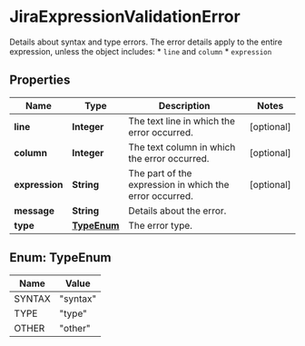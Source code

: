 

# JiraExpressionValidationError

Details about syntax and type errors. The error details apply to the entire expression, unless the object includes:   *  `line` and `column`  *  `expression`

## Properties

| Name | Type | Description | Notes |
|------------ | ------------- | ------------- | -------------|
|**line** | **Integer** | The text line in which the error occurred. |  [optional] |
|**column** | **Integer** | The text column in which the error occurred. |  [optional] |
|**expression** | **String** | The part of the expression in which the error occurred. |  [optional] |
|**message** | **String** | Details about the error. |  |
|**type** | [**TypeEnum**](#TypeEnum) | The error type. |  |



## Enum: TypeEnum

| Name | Value |
|---- | -----|
| SYNTAX | &quot;syntax&quot; |
| TYPE | &quot;type&quot; |
| OTHER | &quot;other&quot; |



